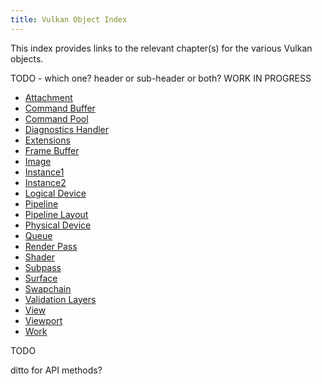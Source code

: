 ```yaml
---
title: Vulkan Object Index
---
```


This index provides links to the relevant chapter(s) for the various Vulkan objects.

TODO - which one? header or sub-header or both?
WORK IN PROGRESS

- [Attachment](/JOVE/blog/part-2-triangle/render-pass#attachments)
- [Command Buffer](/JOVE/blog/part-2-triangle/command-sequence#command-buffers)
- [Command Pool](/JOVE/blog/part-2-triangle/command-sequence#command-pool)
- [Diagnostics Handler](/JOVE/blog/part-2-triangle/instance#handler)
- [Extensions](/JOVE/blog/part-2-triangle/instance#extensions-and-validation-layers)
- [Frame Buffer](/JOVE/blog/part-2-triangle/render-pass#frame-buffers)
- [Image](/JOVE/blog/TODO)
- [Instance1](/JOVE/blog/part-2-triangle/instance#vulkan-instance)
- [Instance2](/JOVE/blog/part-2-triangle/instance#instance)
- [Logical Device](/JOVE/blog/part-2-triangle/devices#logical-device)
- [Pipeline](/JOVE/blog/part-2-triangle/pipeline#pipeline)
- [Pipeline Layout](/JOVE/blog/part-2-triangle/pipeline#pipeline)
- [Physical Device](/JOVE/blog/part-2-triangle/devices#devices-and-queues)
- [Queue](/JOVE/blog/part-2-triangle/devices#devices-and-queues)
- [Render Pass](/JOVE/blog/part-2-triangle/render-pass#render-pass)
- [Shader](/JOVE/blog/part-2-triangle/pipeline#shader-module)
- [Subpass](/JOVE/blog/part-2-triangle/render-pass#subpass)
- [Surface](/JOVE/blog/part-2-triangle/presentation#rendering-surface)
- [Swapchain](/JOVE/blog/part-2-triangle/presentation#swapchain)
- [Validation Layers](/JOVE/blog/part-2-triangle/instance#extensions-and-validation-layers)
- [View](/JOVE/blog/part-2-triangle/presentation#image-views)
- [Viewport](/JOVE/blog/part-2-triangle/pipeline#viewport)
- [Work](/JOVE/blog/part-2-triangle/command-sequence#submission)


TODO

ditto for API methods?
